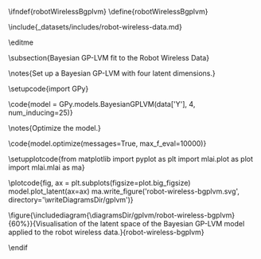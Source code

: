 \ifndef{robotWirelessBgplvm}
\define{robotWirelessBgplvm}


\include{_datasets/includes/robot-wireless-data.md}

\editme

\subsection{Bayesian GP-LVM fit to the Robot Wireless Data}



\notes{Set up a Bayesian GP-LVM with four latent dimensions.}

\setupcode{import GPy}

\code{model = GPy.models.BayesianGPLVM(data['Y'], 4, num_inducing=25)}

\notes{Optimize the model.}

\code{model.optimize(messages=True, max_f_eval=10000)}

\setupplotcode{from matplotlib import pyplot as plt
import mlai.plot as plot
import mlai.mlai as ma}

\plotcode{fig, ax = plt.subplots(figsize=plot.big_figsize)
model.plot_latent(ax=ax)
ma.write_figure('robot-wireless-bgplvm.svg',
                directory='\writeDiagramsDir/gplvm')}

\figure{\includediagram{\diagramsDir/gplvm/robot-wireless-bgplvm}{60%}}{Visualisation of the latent space of the Bayesian GP-LVM model applied to the robot wireless data.}{robot-wireless-bgplvm}


\endif
